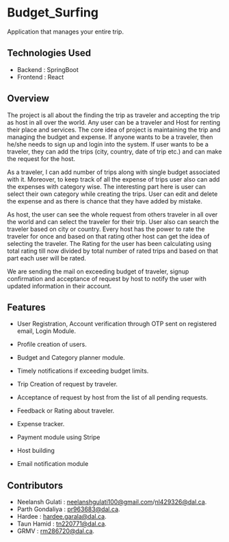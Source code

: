 # Budget_Surfing
Application that manages your entire trip.

## Technologies Used

- Backend : SpringBoot
- Frontend : React

## Overview

The project is all about the finding the trip as traveler and accepting the trip as host
in all over the world. Any user can be a traveler and Host for renting their place
and services. The core idea of project is maintaining the trip and managing the
budget and expense. If anyone wants to be a traveler, then he/she needs to sign up
and login into the system. If user wants to be a traveler, they can add the trips (city,
country, date of trip etc.) and can make the request for the host.

As a traveler, I can add number of trips along with single budget associated with it.
Moreover, to keep track of all the expense of trips user also can add the expenses
with category wise. The interesting part here is user can select their own category
while creating the trips. User can edit and delete the expense and as there is chance
that they have added by mistake.

As host, the user can see the whole request from others traveler in all over the
world and can select the traveler for their trip. User also can search the traveler
based on city or country. Every host has the power to rate the traveler for once and
based on that rating other host can get the idea of selecting the traveler. The Rating
for the user has been calculating using total rating till now divided by total number
of rated trips and based on that part each user will be rated.

We are sending the mail on exceeding budget of traveler, signup confirmation and
acceptance of request by host to notify the user with updated information in their
account.

## Features

- User Registration, Account verification through OTP sent on registered email, Login Module.

- Profile creation of users.

- Budget and Category planner module.

- Timely notifications if exceeding budget limits.

- Trip Creation of request by traveler. 

- Acceptance of request by host from the list of all pending requests. 

- Feedback or Rating about traveler.

- Expense tracker.

- Payment module using Stripe

- Host building

- Email notification module

## Contributors
- Neelansh Gulati : neelanshgulati100@gmail.com/nl429326@dal.ca.
- Parth Gondaliya : pr963683@dal.ca.
- Hardee : hardee.garala@dal.ca.
- Taun Hamid : tn220771@dal.ca.
- GRMV : rm286720@dal.ca.